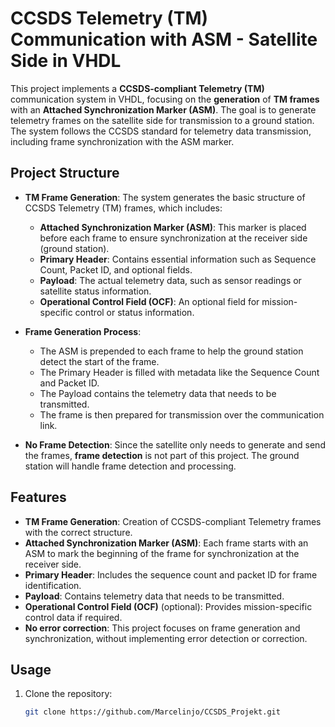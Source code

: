 # CCSDS Telemetry (TM) Communication with ASM - Satellite Side in VHDL

This project implements a **CCSDS-compliant Telemetry (TM)** communication system in VHDL, focusing on the **generation** of **TM frames** with an **Attached Synchronization Marker (ASM)**. The goal is to generate telemetry frames on the satellite side for transmission to a ground station. The system follows the CCSDS standard for telemetry data transmission, including frame synchronization with the ASM marker.

## Project Structure

- **TM Frame Generation**: The system generates the basic structure of CCSDS Telemetry (TM) frames, which includes:
  - **Attached Synchronization Marker (ASM)**: This marker is placed before each frame to ensure synchronization at the receiver side (ground station).
  - **Primary Header**: Contains essential information such as Sequence Count, Packet ID, and optional fields.
  - **Payload**: The actual telemetry data, such as sensor readings or satellite status information.
  - **Operational Control Field (OCF)**: An optional field for mission-specific control or status information.

- **Frame Generation Process**: 
  - The ASM is prepended to each frame to help the ground station detect the start of the frame.
  - The Primary Header is filled with metadata like the Sequence Count and Packet ID.
  - The Payload contains the telemetry data that needs to be transmitted.
  - The frame is then prepared for transmission over the communication link.

- **No Frame Detection**: Since the satellite only needs to generate and send the frames, **frame detection** is not part of this project. The ground station will handle frame detection and processing.

## Features

- **TM Frame Generation**: Creation of CCSDS-compliant Telemetry frames with the correct structure.
- **Attached Synchronization Marker (ASM)**: Each frame starts with an ASM to mark the beginning of the frame for synchronization at the receiver side.
- **Primary Header**: Includes the sequence count and packet ID for frame identification.
- **Payload**: Contains telemetry data that needs to be transmitted.
- **Operational Control Field (OCF)** (optional): Provides mission-specific control data if required.
- **No error correction**: This project focuses on frame generation and synchronization, without implementing error detection or correction.

## Usage

1. Clone the repository:
   ```bash
   git clone https://github.com/Marcelinjo/CCSDS_Projekt.git
